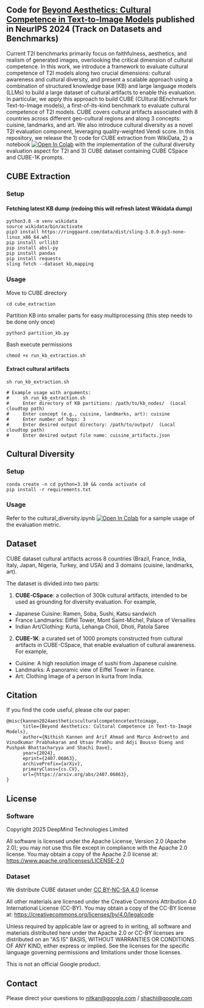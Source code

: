

## Code for [Beyond Aesthetics: Cultural Competence in Text-to-Image Models](https://arxiv.org/abs/2407.06863) published in NeurIPS 2024 (Track on Datasets and Benchmarks)


Current T2I benchmarks primarily focus on faithfulness, aesthetics, and realism of generated images, overlooking the critical dimension of cultural competence. In this work, we introduce a framework to evaluate cultural competence of T2I models along two crucial dimensions: cultural awareness and cultural diversity, and present a scalable approach using a combination of structured knowledge base  (KB) and large language models (LLMs) to build a large dataset of cultural artifacts to enable this evaluation. In particular, we apply this approach to build CUBE (CUltural BEnchmark for Text-to-Image models), a first-of-its-kind benchmark to evaluate cultural competence of T2I models. CUBE covers cultural artifacts associated with 8 countries across different geo-cultural regions and along 3 concepts: cuisine, landmarks, and art. We also introduce cultural diversity as a novel T2I evaluation component, leveraging quality-weighted Vendi score. In this repository, we release the 1) code for CUBE extraction from WikiData, 2) a notebook [![Open In
Colab](https://colab.research.google.com/assets/colab-badge.svg)](https://colab.research.google.com/github/google-deepmind/cube/blob/master/cultural_diversity.ipynb) with the  implementation of the cultural diversity evaluation aspect for T2I and 3) CUBE dataset containing CUBE CSpace and CUBE-1K prompts.

## CUBE Extraction

### Setup

#### Fetching latest KB dump (redoing this will refresh latest Wikidata dump)

```
python3.8 -m venv wikidata
source wikidata/bin/activate
pip3 install https://ringgaard.com/data/dist/sling-3.0.0-py3-none-linux_x86_64.whl
pip install urllib3
pip install absl-py
pip install pandas
pip install requests
sling fetch --dataset kb,mapping
```



### Usage


Move to CUBE directory

```
cd cube_extraction
```

Partition KB into smaller parts for easy multiprocessing (this step needs to be
done only once)

```
python3 partition_kb.py
```

Bash execute permissions

```
chmod +x run_kb_extraction.sh
```

#### Extract cultural artifacts

```
sh run_kb_extraction.sh

# Example usage with arguments:
#     sh run_kb_extraction.sh
#     Enter directory of KB partitions: /path/to/kb_nodes/  (Local cloudtop path)
#     Enter concept (e.g., cuisine, landmarks, art): cuisine
#     Enter number of hops: 3
#     Enter desired output directory: /path/to/output/  (Local cloudtop path)
#     Enter desired output file name: cuisine_artifacts.json
```

## Cultural Diversity

###  Setup

```
conda create -n cd python=3.10 && conda activate cd
pip install -r requirements.txt
```

### Usage

Refer to the cultural_diversity.ipynb [![Open In
Colab](https://colab.research.google.com/assets/colab-badge.svg)](https://colab.research.google.com/github/google-deepmind/cube/blob/master/cultural_diversity.ipynb) for a sample usage of the evaluation metric.


## Dataset

CUBE dataset cultural artifacts across 8 countries (Brazil, France, India, Italy, Japan, Nigeria, Turkey, and USA) and 3 domains (cuisine, landmarks, art). 

The dataset is divided into two parts:
1. **CUBE-CSpace**: a collection of 300k cultural artifacts, intended to be used as grounding for diversity evaluation. For example,
* Japanese Cuisine: Ramen, Soba, Sushi, Katsu sandwich
* France Landmarks: Eiffel Tower, Mont Saint-Michel, Palace of Versailles
* Indian Art/Clothing: Kurta, Lehanga Choli, Dhoti, Patola Saree

2. **CUBE-1K**: a curated set of 1000 prompts constructed from cultural artifacts in CUBE-CSpace, that enable evaluation of cultural awareness. For example,
* Cuisine: A high resolution image of sushi from Japanese cuisine.
* Landmarks: A panoramic view of Eiffel Tower in France.
* Art: Clothing Image of a person in kurta from India.


## Citation

If you find the code useful, please cite our paper:

```
@misc{kannen2024aestheticsculturalcompetencetexttoimage,
      title={Beyond Aesthetics: Cultural Competence in Text-to-Image Models},
      author={Nithish Kannen and Arif Ahmad and Marco Andreetto and Vinodkumar Prabhakaran and Utsav Prabhu and Adji Bousso Dieng and Pushpak Bhattacharyya and Shachi Dave},
      year={2024},
      eprint={2407.06863},
      archivePrefix={arXiv},
      primaryClass={cs.CV},
      url={https://arxiv.org/abs/2407.06863},
}
```

## License

### Software

Copyright 2025 DeepMind Technologies Limited

All software is licensed under the Apache License, Version 2.0 (Apache 2.0);
you may not use this file except in compliance with the Apache 2.0 license.
You may obtain a copy of the Apache 2.0 license at:
https://www.apache.org/licenses/LICENSE-2.0

### Dataset

We distribute CUBE dataset under [CC BY-NC-SA 4.0](https://creativecommons.org/licenses/by-nc-sa/4.0/deed.en) license 

All other materials are licensed under the Creative Commons Attribution 4.0
International License (CC-BY). You may obtain a copy of the CC-BY license at:
https://creativecommons.org/licenses/by/4.0/legalcode

Unless required by applicable law or agreed to in writing, all software and
materials distributed here under the Apache 2.0 or CC-BY licenses are
distributed on an "AS IS" BASIS, WITHOUT WARRANTIES OR CONDITIONS OF ANY KIND,
either express or implied. See the licenses for the specific language governing
permissions and limitations under those licenses.

This is not an official Google product.

## Contact

Please direct your questions to nitkan@google.com / shachi@google.com

